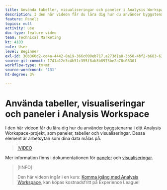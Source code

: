 ```yaml
---
title: Använda tabeller, visualiseringar och paneler i Analysis Workspace
description: I den här videon får du lära dig hur du använder byggstenarna i ditt Analysis Workspace-projekt, som paneler, tabeller och visualiseringar. Dessa element är arbetsytan som dina data målas på.
feature: Panels
topics: null
activity: use
doc-type: feature video
team: Technical Marketing
kt: 4103
role: User
level: Beginner
exl-id: 38b360d2-ce4a-4442-8a19-366c090eb717,a273d1a8-3b58-4bf2-b683-638d26a1cc4e
source-git-commit: 1741a12e3c4b51c355f8ab3b8973be2a78c08301
workflow-type: tm+mt
source-wordcount: '131'
ht-degree: 3%

---
```


# Använda tabeller, visualiseringar och paneler i Analysis Workspace

I den här videon får du lära dig hur du använder byggstenarna i ditt Analysis Workspace-projekt, som paneler, tabeller och visualiseringar. Dessa element är arbetsytan som dina data målas på.

>[!VIDEO](https://video.tv.adobe.com/v/30369/?quality=12)

Mer information finns i dokumentationen för [paneler](https://experienceleague.adobe.com/docs/analytics/analyze/analysis-workspace/panels/panels.html) och [visualiseringar](https://experienceleague.adobe.com/docs/analytics/analyze/analysis-workspace/visualizations/freeform-analysis-visualizations.html).

>[!INFO]
>
> Den här videon ingår i en kurs: [Komma igång med Analysis Workspace](https://experienceleague.adobe.com/?recommended=Analytics-U-1-2020.1.workspace), kan köpas kostnadsfritt på Experience League!
